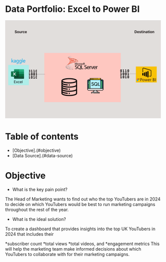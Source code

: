 # Data Portfolio: Excel to Power BI

![excel-to-powerbi-animated-diagram](assets/images/kaggle_to_powerbi.gif)

# Table of contents
- [Objective].(#objective)
- [Data Source].(#data-source)
  



# Objective 
* What is the key pain point?

The Head of Marketing wants to find out who the top YouTubers are in 2024 to decide on which YouTubers would be best to run marketing campaigns throughout the rest of the year.

* What is the ideal solution?

To create a dashboard that provides insights into the top UK YouTubers in 2024 that includes their

*subscriber count
*total views
*total videos, and
*engagement metrics
This will help the marketing team make informed decisions about which YouTubers to collaborate with for their marketing campaigns.
